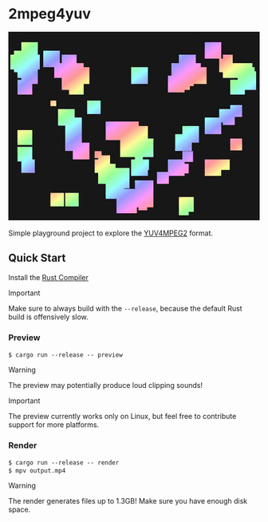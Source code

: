 # 2mpeg4yuv

![thumbnail](./thumbnail.png)

Simple playground project to explore the [YUV4MPEG2](https://wiki.multimedia.cx/index.php?title=YUV4MPEG2) format.

## Quick Start

Install the [Rust Compiler](https://www.rust-lang.org/)

> [!IMPORTANT]
> Make sure to always build with the `--release`, because the default Rust build is offensively slow.

### Preview

```console
$ cargo run --release -- preview
```

> [!WARNING]
> The preview may potentially produce loud clipping sounds!

> [!IMPORTANT]
> The preview currently works only on Linux, but feel free to contribute support for more platforms.

### Render

```console
$ cargo run --release -- render
$ mpv output.mp4
```

> [!WARNING]
> The render generates files up to 1.3GB! Make sure you have enough disk space.
